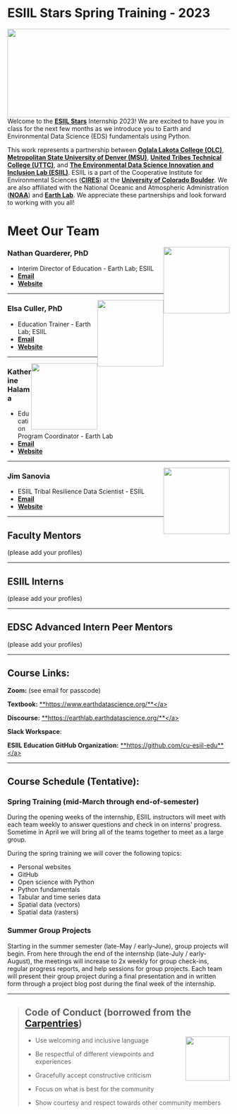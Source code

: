 # **ESIIL Stars Spring Training - 2023**
<img align="right" width="900" height="200" src="https://raw.githubusercontent.com/cu-esiil-edu/esiil-stars-syllabus-2023/main/esiil-earthlab-cires-header.png">

Welcome to the <a href="https://esiil.org/esiil-stars" target="_blank">**ESIIL Stars**</a> Internship 2023! We are excited to have you in class for the next few months as we introduce you to Earth and Environmental Data Science (EDS) fundamentals using Python.

This work represents a partnership between <a href="https://www.olc.edu/" target="_blank">**Oglala Lakota College (OLC)**</a>, <a href="https://www.msudenver.edu/" target="_blank">**Metropolitan State University of Denver (MSU)**</a>, <a href="https://uttc.edu/" target="_blank">**United Tribes Technical College (UTTC)**</a>, and <a href="https://esiil.org/" target="_blank">**The Environmental Data Science Innovation and Inclusion Lab (ESIIL)**</a>. ESIIL is a part of the Cooperative Institute for Environmental Sciences (<a href="https://cires.colorado.edu/" target="_blank">**CIRES**</a>) at the <a href="https://www.colorado.edu/" target="_blank">**University of Colorado Boulder**</a>. We are also affiliated with the National Oceanic and Atmospheric Administration (<a href="https://www.noaa.gov/" target="_blank">**NOAA**</a>) and <a href="https://earthlab.colorado.edu/" target="_blank">**Earth Lab**</a>. We appreciate these partnerships and look forward to working with you all!


# Meet Our Team

<img style="float: right;" src="https://earthlab.colorado.edu/sites/default/files/styles/square_med/public/media/image/profile.png?itok=81I5qGge" width="150" height="150">

### **Nathan Quarderer, PhD** 


* Interim Director of Education - Earth Lab; ESIIL
* <a href = "mailto: naqu1888@colorado.edu" target="_blank">**Email** </a>
* <a href = "https://earthlab.colorado.edu/our-team/nathan-quarderer" target="_blank">**Website**</a>

***

<img style="float: right;" src="https://earthlab.colorado.edu/sites/default/files/styles/square_med/public/media/image/Elsa%20Culler%20-%20reduced.jpg?itok=RWCtw7K7" width="150" height="150">

### **Elsa Culler, PhD**

* Education Trainer - Earth Lab; ESIIL
* <a href="mailto: elcu4811@colorado.edu" target = "_blank">**Email**</a>
* <a href="https://earthlab.colorado.edu/our-team/elsa-culler" target="_blank">**Website**</a>

***


<img style="float: right;" src="https://earthlab.colorado.edu/sites/default/files/styles/square_med/public/media/image/IMG_20210521_202146%20copy.jpg?itok=mhH4wgui" width="150" height="150">

### **Katherine Halama** 


* Education Program Coordinator - Earth Lab
* <a href="mailto: kaha4475@colorado.edu" target="_blank"> **Email**</a>
* <a href="https://earthlab.colorado.edu/our-team/katherine-halama" target="_blank">**Website**</a>

***

<img style="float: right;" src="https://media.licdn.com/dms/image/D5603AQFIoqS91aBcaw/profile-displayphoto-shrink_200_200/0/1674354325257?e=1683763200&v=beta&t=Ua-EWUlQOzMrEdR61FS6UV0LDhwK4oltMOJeyMVIb1A" width="150" height="150">

### **Jim Sanovia**

* ESIIL Tribal Resilience Data Scientist - ESIIL
* <a href="mailto: jasa9153@colorado.edu" target="_blank">**Email**
* <a href="https://esiil.org/our-team" target="_blank">**Website**</a>


***

## **Faculty Mentors** 
(please add your profiles)


***

## **ESIIL Interns** 
(please add your profiles)



***

## **EDSC Advanced Intern Peer Mentors** 
(please add your profiles)



***


## Course Links:
**Zoom:** (see email for passcode)

**Textbook:**
<a href="https://www.earthdatascience.org/" target="_blank">**https://www.earthdatascience.org/**</a>

**Discourse:**
<a href="https://earthlab.earthdatascience.org/" target="_blank">**https://earthlab.earthdatascience.org/**</a>

**Slack Workspace**:

**ESIIL Education GitHub Organization:**
<a href="https://github.com/cu-esiil-edu" target="_blank">**https://github.com/cu-esiil-edu**</a>

***

## Course Schedule (Tentative):
### Spring Training (mid-March through end-of-semester)

During the opening weeks of the internship, ESIIL instructors will meet with each team weekly to answer questions and check in on interns' progress. Sometime in April we will bring all of the teams together to meet as a large group. 

During the spring training we will cover the following topics:
* Personal websites
* GitHub
* Open science with Python
* Python fundamentals
* Tabular and time series data
* Spatial data (vectors)
* Spatial data (rasters)


### Summer Group Projects 
Starting in the summer semester (late-May / early-June), group projects will begin. From here through the end of the internship (late-July / early-August), the meetings will increase to 2x weekly for group check-ins, regular progress reports, and help sessions for group projects. Each team will present their group project during a final presentation and in written form through a project blog post during the final week of the internship.


***



> ## **Code of Conduct** (borrowed from the <a href="https://docs.carpentries.org/topic_folders/policies/code-of-conduct.html" target="_blank">Carpentries</a>)
> <img style="float: right;" src="https://www.software.ac.uk/sites/default/files/The%20Carpentries.jpg" width="100" height="100">
> 
> * Use welcoming and inclusive language
> 
> * Be respectful of different viewpoints and experiences
> 
> * Gracefully accept constructive criticism
> 
> * Focus on what is best for the community
> 
> * Show courtesy and respect towards other community members




